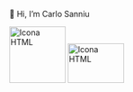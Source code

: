 👋 Hi, I’m Carlo Sanniu

<img src="https://images.vexels.com/media/users/3/166383/isolated/preview/6024bc5746d7436c727825dc4fc23c22-html-programming-language-icon-by-vexels.png" width="100px" height="100px" alt="Icona HTML">
<img src="https://th.bing.com/th/id/R.b7c2e508920a1168b94dea8675fa311d?rik=OrKWiP1KjSmTXg&riu=http%3a%2f%2fblog.brakoniecki.pl%2fwp-content%2fuploads%2f2015%2f02%2fcss-logo.png&ehk=fTRhrOcV1pmRkABaHeXyXpLjC4%2bNfbXaiYPz16Ageoc%3d&risl=&pid=ImgRaw&r=0" width="100px" height="70px" alt="Icona HTML">


<!---
Carlo-Sanniu/Carlo-Sanniu is a ✨ special ✨ repository because its `README.md` (this file) appears on your GitHub profile.
You can click the Preview link to take a look at your changes.
--->

